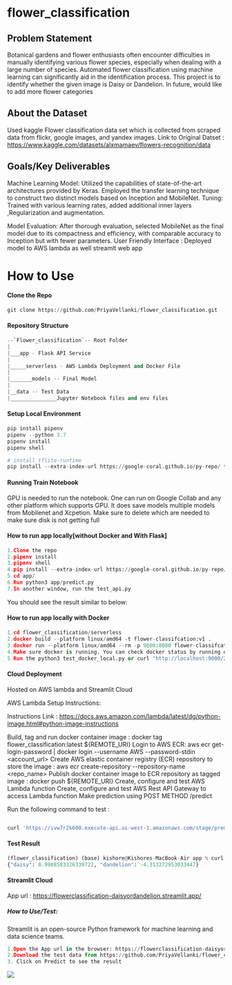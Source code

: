 # flower_classification

## Problem Statement

Botanical gardens and flower enthusiasts often encounter difficulties in manually identifying various flower species, especially when dealing with a large number of species. Automated flower classification using machine learning can significantly aid in the identification process. This project is to identify whether the given image is Daisy or Dandelion. In future, would like to add more flower categories

## About the Dataset

Used kaggle Flower classification data set which is collected from scraped data from flickr, google images, and yandex images.
Link to Original Datset : https://www.kaggle.com/datasets/alxmamaev/flowers-recognition/data

## Goals/Key Deliverables

Machine Learning Model:
Utilized the capabilities of state-of-the-art architectures provided by Keras. Employed the transfer learning technique to construct two distinct models based on Inception and MobileNet.
Tuning:
Trained with various learning rates, added additional inner layers ,Regularization and augmentation.

Model Evaluation:  After thorough evaluation, selected MobileNet as the final model due to its compactness and efficiency, with comparable accuracy to Inception but with fewer parameters.
User Friendly Interface : Deployed model to AWS lambda as well streamlt web app



# How to Use

#### Clone the Repo
```python
git clone https://github.com/PriyaVellanki/flower_classification.git
```
#### Repository Structure
```python
--`Flower_classification`-- Root Folder
| 
|___app - Flask API Service 
|
|_____serverless - AWS Lambda Deployment and Docker File
|
|_______models -- Final Model
|
|__data -- Test Data
|_______________Jupyter Notebook files and env files


```
#### Setup Local Environment
```python
pip install pipenv
pipenv --python 3.7
pipenv install 
pipenv shell

# install tflite-runtime
pip install --extra-index-url https://google-coral.github.io/py-repo/ tflite_runtime
```

#### Running Train Notebook

GPU is needed to run the notebook. One can run on Google Collab and any other platform which supports GPU. It does save models multiple models from Mobilenet and Xcpetion. Make sure to delete which are needed to make sure disk is not getting full

#### How to run app locally[without Docker and With Flask]
```python
1.Clone the repo
2.pipenv install
3.pipenv shell
4.pip install --extra-index-url https://google-coral.github.io/py-repo/ tflite_runtime
5.cd app/
6.Run python3 app/predict.py  
7.In another window, run the test_api.py
```
You should see the result similar to below:


#### How to run app locally with Docker

```python
1.cd flower_classification/serverless
2.docker build --platform linux/amd64 -t flower-classifcation:v1 . 
3.docker run --platform linux/amd64 --rm -p 9000:8080 flower-classifcation:v1
4.Make sure docker is running. You can check docker status by running docker ps.
5.Run the python3 test_docker_local.py or curl "http://localhost:9000/2015-03-31/functions/function/invocations" -d '{"url":"https://github.com/PriyaVellanki/flower_classification/raw/main/data/11124324295_503f3a0804.jpg"}'

```

#### Cloud Deployment
Hosted on AWS lambda and Streamlit Cloud 


AWS Lambda Setup Instructions:

Instructions Link : https://docs.aws.amazon.com/lambda/latest/dg/python-image.html#python-image-instructions

Build, tag and run docker container image : docker tag flower_classification:latest ${REMOTE_URI} 
Login to AWS ECR: aws ecr get-login-password | docker login --username AWS --password-stdin <account_url>
Create AWS elastic container registry (ECR) repository to store the image : aws ecr create-repository --repository-name <repo_name>
Publish docker container image to ECR repository as tagged image : docker push ${REMOTE_URI}
Create, configure and test AWS Lambda function
Create, configure and test AWS Rest API Gateway to access Lambda function
Make prediction using POST METHOD /predict

Run the following command to test : 
```python

curl 'https://ivw7r2k600.execute-api.us-west-1.amazonaws.com/stage/predict' -d '{"url":"https://github.com/PriyaVellanki/flower_classification/raw/main/data/11124324295_503f3a0804.jpg"}'

```


#### Test Result

```python
(flower_classification) (base) kishore@Kishores-MacBook-Air app % curl 'https://ivw7r2k600.execute-api.us-west-1.amazonaws.com/stage/predict' -d '{"url":"https://github.com/PriyaVellanki/flower_classification/raw/main/data/11124324295_503f3a0804.jpg"}' 
{"daisy": 0.9988583326339722, "dandelion": -4.313272953033447}

```

#### Streamlit Cloud
App url : https://flowerclassification-daisyordandelion.streamlit.app/

##### How to Use/Test:
Streamlit is an open-source Python framework for machine learning and data science teams.

```python
1.Open the App url in the browser: https://flowerclassification-daisyordandelion.streamlit.app/
2.Download the test data from https://github.com/PriyaVellanki/flower_classification/raw/main/data/11124324295_503f3a0804.jpg and upload image in the web app
3. Click on Predict to see the result

```

![](https://github.com/PriyaVellanki/flower_classification/issues/1#issuecomment-1903427473)











